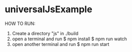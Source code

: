 # universalJsExample

HOW TO RUN: 
  1. Create a directory "js" in ./build
  2. open a terminal and run
    $ npm install
    $ npm run watch
  3. open another terminal and run
    $ npm run start
